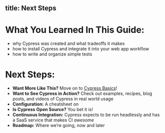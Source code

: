 title: Next Steps
---

# What You Learned In This Guide:
- why Cypress was created and what tradeoffs it makes
- how to install Cypress and integrate it into your web app workflow
- how to write and organize simple tests

# Next Steps:
- **Want More Like This?** Move on to [Cypress Basics](/next)!
- **Want to See Cypress in Action?** Check out examples, recipes, blog posts, and videos of Cypress in real world usage
- **Configuration:** A cheatsheet on
- **Is Cypress Open Source?** You bet it is!
- **Continuous Integration:** Cypress expects to be run headlessly and has a SaaS service that makes CI _awesome_
- **Roadmap:** Where we’re going, now and later
